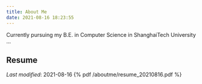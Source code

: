 ```yaml
---
title: About Me
date: 2021-08-16 18:23:55
---
```

Currently pursuing my B.E. in Computer Science in ShanghaiTech University ...


## Resume

*Last modified*: 2021-08-16
{% pdf /aboutme/resume_20210816.pdf %}

